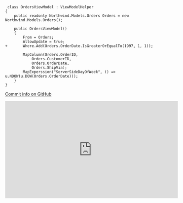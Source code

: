 ﻿
```csdiff
 class OrdersViewModel : ViewModelHelper
{
    public readonly Northwind.Models.Orders Orders = new Northwind.Models.Orders();

    public OrdersViewModel()
    {
        From = Orders;
        AllowUpdate = true;
+       Where.Add(Orders.OrderDate.IsGreaterOrEqualTo(1997, 1, 1));

        MapColumn(Orders.OrderID,
            Orders.CustomerID,
            Orders.OrderDate,
            Orders.ShipVia);
        MapExperssion("ServerSideDayOfWeek", () => u.NDOW(u.DOW(Orders.OrderDate)));
    }
}
```

[Commit info on GitHub](https://github.com/FireflyMigration/ENV.Web/commit/925b75842f60bdfcf7ab80efa8a9851f7dc508ac)

<iframe width="560" height="315" src="https://www.youtube.com/embed/5bhjKww1dcM" title="YouTube video player" frameborder="0" allow="accelerometer; autoplay; clipboard-write; encrypted-media; gyroscope; picture-in-picture" allowfullscreen></iframe>
